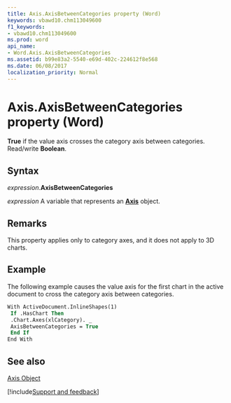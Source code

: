 ```yaml
---
title: Axis.AxisBetweenCategories property (Word)
keywords: vbawd10.chm113049600
f1_keywords:
- vbawd10.chm113049600
ms.prod: word
api_name:
- Word.Axis.AxisBetweenCategories
ms.assetid: b99e83a2-5540-e69d-402c-224612f8e568
ms.date: 06/08/2017
localization_priority: Normal
---
```



# Axis.AxisBetweenCategories property (Word)

 **True** if the value axis crosses the category axis between categories. Read/write **Boolean**.


## Syntax

_expression_.**AxisBetweenCategories**

_expression_ A variable that represents an **[Axis](Word.Axis.md)** object.


## Remarks

This property applies only to category axes, and it does not apply to 3D charts.


## Example

The following example causes the value axis for the first chart in the active document to cross the category axis between categories.


```vb
With ActiveDocument.InlineShapes(1) 
 If .HasChart Then 
 .Chart.Axes(xlCategory). _ 
 AxisBetweenCategories = True 
 End If 
End With
```


## See also


[Axis Object](Word.Axis.md)

[!include[Support and feedback](~/includes/feedback-boilerplate.md)]